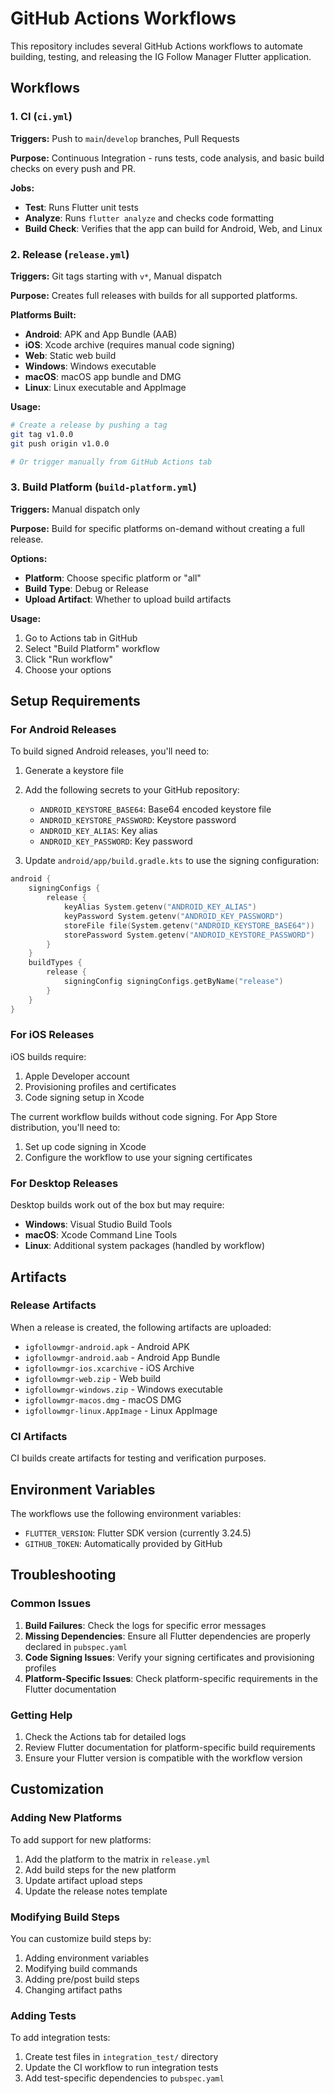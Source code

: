 # GitHub Actions Workflows

This repository includes several GitHub Actions workflows to automate building, testing, and releasing the IG Follow Manager Flutter application.

## Workflows

### 1. CI (`ci.yml`)
**Triggers:** Push to `main`/`develop` branches, Pull Requests

**Purpose:** Continuous Integration - runs tests, code analysis, and basic build checks on every push and PR.

**Jobs:**
- **Test**: Runs Flutter unit tests
- **Analyze**: Runs `flutter analyze` and checks code formatting
- **Build Check**: Verifies that the app can build for Android, Web, and Linux

### 2. Release (`release.yml`)
**Triggers:** Git tags starting with `v*`, Manual dispatch

**Purpose:** Creates full releases with builds for all supported platforms.

**Platforms Built:**
- **Android**: APK and App Bundle (AAB)
- **iOS**: Xcode archive (requires manual code signing)
- **Web**: Static web build
- **Windows**: Windows executable
- **macOS**: macOS app bundle and DMG
- **Linux**: Linux executable and AppImage

**Usage:**
```bash
# Create a release by pushing a tag
git tag v1.0.0
git push origin v1.0.0

# Or trigger manually from GitHub Actions tab
```

### 3. Build Platform (`build-platform.yml`)
**Triggers:** Manual dispatch only

**Purpose:** Build for specific platforms on-demand without creating a full release.

**Options:**
- **Platform**: Choose specific platform or "all"
- **Build Type**: Debug or Release
- **Upload Artifact**: Whether to upload build artifacts

**Usage:**
1. Go to Actions tab in GitHub
2. Select "Build Platform" workflow
3. Click "Run workflow"
4. Choose your options

## Setup Requirements

### For Android Releases
To build signed Android releases, you'll need to:

1. Generate a keystore file
2. Add the following secrets to your GitHub repository:
   - `ANDROID_KEYSTORE_BASE64`: Base64 encoded keystore file
   - `ANDROID_KEYSTORE_PASSWORD`: Keystore password
   - `ANDROID_KEY_ALIAS`: Key alias
   - `ANDROID_KEY_PASSWORD`: Key password

3. Update `android/app/build.gradle.kts` to use the signing configuration:

```kotlin
android {
    signingConfigs {
        release {
            keyAlias System.getenv("ANDROID_KEY_ALIAS")
            keyPassword System.getenv("ANDROID_KEY_PASSWORD")
            storeFile file(System.getenv("ANDROID_KEYSTORE_BASE64"))
            storePassword System.getenv("ANDROID_KEYSTORE_PASSWORD")
        }
    }
    buildTypes {
        release {
            signingConfig signingConfigs.getByName("release")
        }
    }
}
```

### For iOS Releases
iOS builds require:
1. Apple Developer account
2. Provisioning profiles and certificates
3. Code signing setup in Xcode

The current workflow builds without code signing. For App Store distribution, you'll need to:
1. Set up code signing in Xcode
2. Configure the workflow to use your signing certificates

### For Desktop Releases
Desktop builds work out of the box but may require:
- **Windows**: Visual Studio Build Tools
- **macOS**: Xcode Command Line Tools
- **Linux**: Additional system packages (handled by workflow)

## Artifacts

### Release Artifacts
When a release is created, the following artifacts are uploaded:
- `igfollowmgr-android.apk` - Android APK
- `igfollowmgr-android.aab` - Android App Bundle
- `igfollowmgr-ios.xcarchive` - iOS Archive
- `igfollowmgr-web.zip` - Web build
- `igfollowmgr-windows.zip` - Windows executable
- `igfollowmgr-macos.dmg` - macOS DMG
- `igfollowmgr-linux.AppImage` - Linux AppImage

### CI Artifacts
CI builds create artifacts for testing and verification purposes.

## Environment Variables

The workflows use the following environment variables:
- `FLUTTER_VERSION`: Flutter SDK version (currently 3.24.5)
- `GITHUB_TOKEN`: Automatically provided by GitHub

## Troubleshooting

### Common Issues

1. **Build Failures**: Check the logs for specific error messages
2. **Missing Dependencies**: Ensure all Flutter dependencies are properly declared in `pubspec.yaml`
3. **Code Signing Issues**: Verify your signing certificates and provisioning profiles
4. **Platform-Specific Issues**: Check platform-specific requirements in the Flutter documentation

### Getting Help

1. Check the Actions tab for detailed logs
2. Review Flutter documentation for platform-specific build requirements
3. Ensure your Flutter version is compatible with the workflow version

## Customization

### Adding New Platforms
To add support for new platforms:
1. Add the platform to the matrix in `release.yml`
2. Add build steps for the new platform
3. Update artifact upload steps
4. Update the release notes template

### Modifying Build Steps
You can customize build steps by:
1. Adding environment variables
2. Modifying build commands
3. Adding pre/post build steps
4. Changing artifact paths

### Adding Tests
To add integration tests:
1. Create test files in `integration_test/` directory
2. Update the CI workflow to run integration tests
3. Add test-specific dependencies to `pubspec.yaml`

